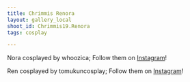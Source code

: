 ```yaml
---
title: Chrimmis Renora
layout: gallery_local
shoot_id: Chrimmis19.Renora
tags: cosplay

---
```


Nora cosplayed by whoozica; Follow them on [Instagram](https://www.instagram.com/whoozica)!

Ren cosplayed by tomukuncosplay; Follow them on [Instagram](https://www.instagram.com/tomukuncosplay)!

